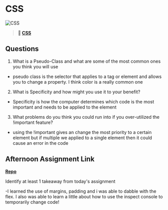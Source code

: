 # CSS

![CSS](https://bcw.blob.core.windows.net/public/cssUnit/1411879719053976)

> **📖 [CSS](https://codeworksacademy.com/fs-student-guide/resources/wk1/03-CSS)**

## Questions

1. What is a Pseudo-Class and what are some of the most common ones you think you will use

- pseudo class is the selector that applies to a tag or element and allows you to change a property. I think color is a really common one

2. What is Specificity and how might you use it to your benefit?

- Specificity is how the computer determines which code is the most important and needs to be applied to the element

3. What problems do you think you could run into if you over-utilized the !important feature?

- using the !important gives an change the most priority to a certain element but if multiple we applied to a single element then it could cause an error in the code

## Afternoon Assignment Link

**[Repo](https://tmontandon.github.io/CoolWebsite/)**

Identify at least 1 takeaway from today's assignment

-I learned the use of margins, padding and i was able to dabble with the flex. I also was able to learn a little about how to use the inspect console to temporarily change code!